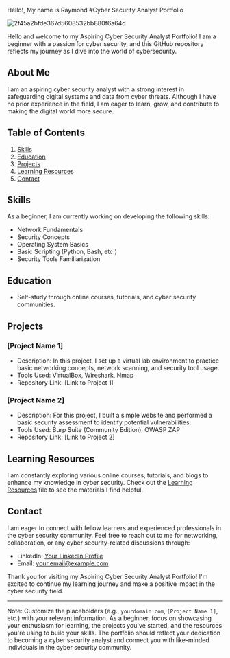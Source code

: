 Hello!, My name is Raymond #Cyber Security Analyst Portfolio

![2f45a2bfde367d5608532bb880f6a64d](https://github.com/raycybersecurity/raycybersecurity/assets/90159362/2a59d1c6-13ba-4f41-a17e-6239b8bc07fc)


Hello and welcome to my Aspiring Cyber Security Analyst Portfolio! I am a beginner with a passion for cyber security, and this GitHub repository reflects my journey as I dive into the world of cybersecurity.

## About Me

I am an aspiring cyber security analyst with a strong interest in safeguarding digital systems and data from cyber threats. Although I have no prior experience in the field, I am eager to learn, grow, and contribute to making the digital world more secure.

## Table of Contents

1. [Skills](#skills)
2. [Education](#education)
3. [Projects](#projects)
4. [Learning Resources](#learning-resources)
5. [Contact](#contact)

## Skills

As a beginner, I am currently working on developing the following skills:

- Network Fundamentals
- Security Concepts
- Operating System Basics
- Basic Scripting (Python, Bash, etc.)
- Security Tools Familiarization

## Education

- Self-study through online courses, tutorials, and cyber security communities.

## Projects

### [Project Name 1]

- Description: In this project, I set up a virtual lab environment to practice basic networking concepts, network scanning, and security tool usage.
- Tools Used: VirtualBox, Wireshark, Nmap
- Repository Link: [Link to Project 1]

### [Project Name 2]

- Description: For this project, I built a simple website and performed a basic security assessment to identify potential vulnerabilities.
- Tools Used: Burp Suite (Community Edition), OWASP ZAP
- Repository Link: [Link to Project 2]

## Learning Resources

I am constantly exploring various online courses, tutorials, and blogs to enhance my knowledge in cyber security. Check out the [Learning Resources](learning_resources.md) file to see the materials I find helpful.

## Contact

I am eager to connect with fellow learners and experienced professionals in the cyber security community. Feel free to reach out to me for networking, collaboration, or any cyber security-related discussions through:

- LinkedIn: [Your LinkedIn Profile](https://www.linkedin.com/in/yourprofile)
- Email: your.email@example.com

Thank you for visiting my Aspiring Cyber Security Analyst Portfolio! I'm excited to continue my learning journey and make a positive impact in the cyber security field.

---

Note: Customize the placeholders (e.g., `yourdomain.com`, `[Project Name 1]`, etc.) with your relevant information. As a beginner, focus on showcasing your enthusiasm for learning, the projects you've started, and the resources you're using to build your skills. The portfolio should reflect your dedication to becoming a cyber security analyst and connect you with like-minded individuals in the cyber security community.
